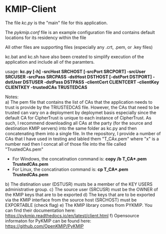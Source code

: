 # KMIP-Client
 
The file *kc.py* is the "main" file for this application.  

The *pykmip.conf* file is an example configuration file and contains default locations for its residency within the file

All other files are supporting files (especially any .crt, .pem, or .key files)

kc.bat and kc.sh have also been created to simplify execution of the application and include all of the paramters.

usage: **kc.py [-h] -srcHost SRCHOST [-srcPort SRCPORT] -srcUser SRCUSER -srcPass SRCPASS 
                  -dstHost DSTHOST [-dstPort DSTPORT] -dstUser DSTUSER -dstPass DSTPASS 
                  -clientCert CLIENTCERT -clientKey CLIENTKEY -trustedCAs TRUSTEDCAS**
                  
                  
Notes:  
a) The pem file that contains the list of CAs that the application needs to trust is provide by the TRIUSTEDCAS file.  However, the CAs that need to be trusted can vary on a deployment by deploymet basis especially since the default CA for CipherTrust is unique to each instance of CipherTrust.  As such, I recommend downloading all CAs at the party (for the source and destination KMIP servers) into the same folder as kc.py and then concatenating them into a single file.  In the repository, I provide a number of CAs that I have used in testing and labled them "T_CAx.pem" where "x" is a number nad then I concat all of those file into the file called "TrustedCAs.pem"
 - For Windows, the concatination command is:  **copy /b T_CA\*.pem TrustedCAs.pem**
 - For Linux, the concatination command is: **cp T_CA\*.pem TrustedCAs.pem**

b) The distination user (DSTUSR) musts be a member of the KEY USERS administrative group. 
c) The source user (SRCUSR) must be the OWNER of the KMIP keys that are to be exported
d) The keys that are to be exported via the KMIP interface from the source host (SRCHOST) must be EXPORTABLE (check flag)
e) The KMIP library comes from PYKMIP.  You can find their documentation here: https://pykmip.readthedocs.io/en/latest/client.html
f) Opensource informaton for PyKMIP can be found here:  https://github.com/OpenKMIP/PyKMIP
